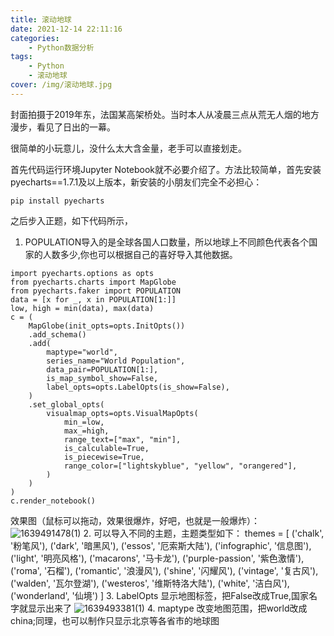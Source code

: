 ```yaml
---
title: 滚动地球
date: 2021-12-14 22:11:16
categories:
    - Python数据分析
tags:
    - Python
    - 滚动地球
cover: /img/滚动地球.jpg
---
```

封面拍摄于2019年东，法国某高架桥处。当时本人从凌晨三点从荒无人烟的地方漫步，看见了日出的一幕。

很简单的小玩意儿，没什么太大含金量，老手可以直接划走。

首先代码运行环境Jupyter Notebook就不必要介绍了。方法比较简单，首先安装pyecharts==1.7.1及以上版本，新安装的小朋友们完全不必担心：
```
pip install pyecharts
```
之后步入正题，如下代码所示，

1. POPULATION导入的是全球各国人口数量，所以地球上不同颜色代表各个国家的人数多少,你也可以根据自己的喜好导入其他数据。

```
import pyecharts.options as opts
from pyecharts.charts import MapGlobe
from pyecharts.faker import POPULATION
data = [x for _, x in POPULATION[1:]]
low, high = min(data), max(data)
c = (
    MapGlobe(init_opts=opts.InitOpts())
    .add_schema()
    .add(
        maptype="world",
        series_name="World Population",
        data_pair=POPULATION[1:],
        is_map_symbol_show=False,
        label_opts=opts.LabelOpts(is_show=False),
    )
    .set_global_opts(
        visualmap_opts=opts.VisualMapOpts(
            min_=low,
            max_=high,
            range_text=["max", "min"],
            is_calculable=True,
            is_piecewise=True,
            range_color=["lightskyblue", "yellow", "orangered"],
        )
    )
)
c.render_notebook()
```
效果图（鼠标可以拖动，效果很爆炸，好吧，也就是一般爆炸）：
![1639491478(1)](https://user-images.githubusercontent.com/59725125/146015584-26180ef8-7b46-42fb-a656-5fc0f7682618.png)
2. 可以导入不同的主题，主题类型如下： 
  themes = [ ('chalk', '粉笔风'), ('dark', '暗黑风'), ('essos', '厄索斯大陆'), ('infographic', '信息图'), ('light', '明亮风格'), ('macarons', '马卡龙'), ('purple-passion', '紫色激情'), ('roma', '石榴'), ('romantic', '浪漫风'), ('shine', '闪耀风'), ('vintage', '复古风'), ('walden', '瓦尔登湖'), ('westeros', '维斯特洛大陆'), ('white', '洁白风'), ('wonderland', '仙境') ] 
3. LabelOpts 显示地图标签，把False改成True,国家名字就显示出来了
![1639493381(1)](https://user-images.githubusercontent.com/59725125/146021245-c681a3ae-2827-4731-bcd9-7a6d3b806510.png)
4. maptype 改变地图范围，把world改成china;同理，也可以制作只显示北京等各省市的地球图